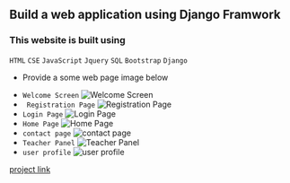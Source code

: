 ## Build a web application using Django Framwork
### This website is built using 
`HTML` `CSE` `JavaScript` `Jquery` `SQL` `Bootstrap` `Django` 
- Provide a some web page image below 

<!-- <img src="project_pic/sample1.png" /> -->
* ` Welcome Screen `
![Welcome Screen](project_pic/welcome.png "")
* ` Registration Page`
![Registration Page](project_pic/registration.png "")
* ` Login Page `
![Login Page](project_pic/login.png "")
* ` Home Page ` 
![Home Page](project_pic/homepage.png "")
* ` contact page ` 
![contact page](project_pic/contact.png "")
* ` Teacher Panel ` 
![Teacher Panel](project_pic/teacher.png "")
* ` user profile ` 
![user profile](project_pic/userprofile.png "")


[project link](https://github.com/delowarsikder/djago_web_app_dj4e.git)